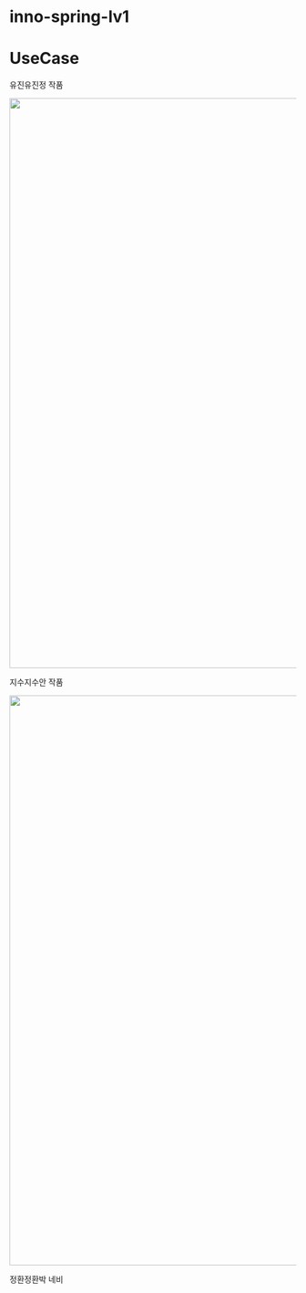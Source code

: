 # inno-spring-lv1
# UseCase

유진유진정 작품
<td><img width="1000" src="https://raw.githubusercontent.com/kkamjjing-i/LevelByOne/fb9419f531def04eda909e752054eaf5d3aa0baf/%EC%A0%9C%EB%AA%A9%20%EC%97%86%EB%8A%94%20%EB%8B%A4%EC%9D%B4%EC%96%B4%EA%B7%B8%EB%9E%A8-%ED%8E%98%EC%9D%B4%EC%A7%80-1.drawio.png" /> </td>

지수지수안 작품
<td><img width="1000" src="https://user-images.githubusercontent.com/135205241/249213292-6a00fa28-f93d-435c-b599-14f2dd8f8709.png" /> </td>

정환정환박 네비
